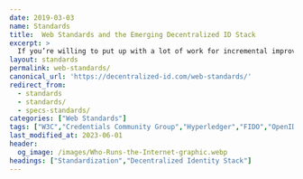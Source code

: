 ```yaml
---
date: 2019-03-03
name: Standards
title:  Web Standards and the Emerging Decentralized ID Stack
excerpt: >
  If you’re willing to put up with a lot of work for incremental improvements then step up and join a standard. Whether that is a (relatively) fast moving standard group like OASIS (www.oasis-open.org) or a slower but more international group like ISO you will learn. You’ll also benefit from working with experts. These experts donate their time and are more than happy to provide ideas, guidance, and leadership.
layout: standards
permalink: web-standards/
canonical_url: 'https://decentralized-id.com/web-standards/'
redirect_from: 
  - standards
  - standards/
  - specs-standards/
categories: ["Web Standards"]
tags: ["W3C","Credentials Community Group","Hyperledger","FIDO","OpenID","XDI","OASIS","JSON-LD","Verifiable Credentials","Ethereum","Blockcerts","OAuth","OIDC","DKMS","ERC725","RWoT","Schema.org","Learning Machine"]
last_modified_at: 2023-06-01
header: 
  og_image: /images/Who-Runs-the-Internet-graphic.webp
headings: ["Standardization","Decentralized Identity Stack"]
---
```


